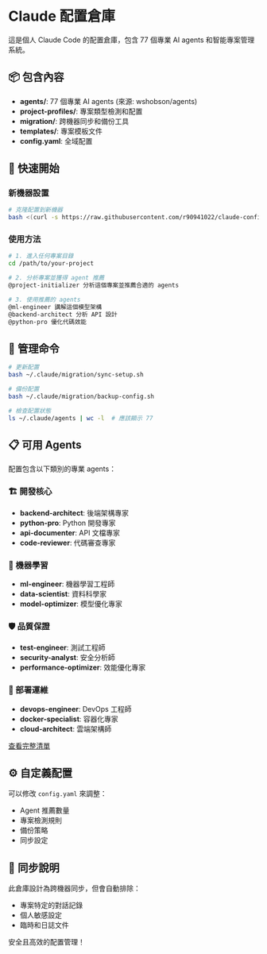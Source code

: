 # Claude 配置倉庫

這是個人 Claude Code 的配置倉庫，包含 77 個專業 AI agents 和智能專案管理系統。

## 📦 包含內容

- **agents/**: 77 個專業 AI agents (來源: wshobson/agents)
- **project-profiles/**: 專案類型檢測和配置
- **migration/**: 跨機器同步和備份工具
- **templates/**: 專案模板文件
- **config.yaml**: 全域配置

## 🚀 快速開始

### 新機器設置
```bash
# 克隆配置到新機器
bash <(curl -s https://raw.githubusercontent.com/r90941022/claude-config/main/migration/sync-setup.sh)
```

### 使用方法
```bash
# 1. 進入任何專案目錄
cd /path/to/your-project

# 2. 分析專案並獲得 agent 推薦  
@project-initializer 分析這個專案並推薦合適的 agents

# 3. 使用推薦的 agents
@ml-engineer 講解這個模型架構
@backend-architect 分析 API 設計  
@python-pro 優化代碼效能
```

## 🔧 管理命令

```bash
# 更新配置
bash ~/.claude/migration/sync-setup.sh

# 備份配置  
bash ~/.claude/migration/backup-config.sh

# 檢查配置狀態
ls ~/.claude/agents | wc -l  # 應該顯示 77
```

## 📋 可用 Agents

配置包含以下類別的專業 agents：

### 🏗️ 開發核心
- **backend-architect**: 後端架構專家
- **python-pro**: Python 開發專家
- **api-documenter**: API 文檔專家
- **code-reviewer**: 代碼審查專家

### 🤖 機器學習
- **ml-engineer**: 機器學習工程師
- **data-scientist**: 資料科學家
- **model-optimizer**: 模型優化專家

### 🛡️ 品質保證
- **test-engineer**: 測試工程師
- **security-analyst**: 安全分析師
- **performance-optimizer**: 效能優化專家

### 🚀 部署運維
- **devops-engineer**: DevOps 工程師
- **docker-specialist**: 容器化專家
- **cloud-architect**: 雲端架構師

[查看完整清單](agents/)

## ⚙️ 自定義配置

可以修改 `config.yaml` 來調整：
- Agent 推薦數量
- 專案檢測規則
- 備份策略
- 同步設定

## 🔄 同步說明

此倉庫設計為跨機器同步，但會自動排除：
- 專案特定的對話記錄
- 個人敏感設定
- 臨時和日誌文件

安全且高效的配置管理！